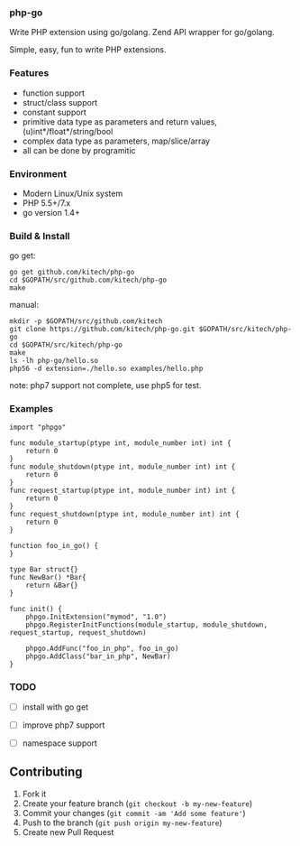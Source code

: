 

### php-go

Write PHP extension using go/golang. Zend API wrapper for go/golang. 

Simple, easy, fun to write PHP extensions.


### Features

* function support
* struct/class support
* constant support
* primitive data type as parameters and return values, (u)int*/float*/string/bool
* complex data type as parameters, map/slice/array
* all can be done by programitic


### Environment

* Modern Linux/Unix system
* PHP 5.5+/7.x
* go version 1.4+


### Build & Install

go get:

```
go get github.com/kitech/php-go
cd $GOPATH/src/github.com/kitech/php-go
make
```


manual:

    mkdir -p $GOPATH/src/github.com/kitech
    git clone https://github.com/kitech/php-go.git $GOPATH/src/kitech/php-go
    cd $GOPATH/src/kitech/php-go
    make
    ls -lh php-go/hello.so
    php56 -d extension=./hello.so examples/hello.php


note: php7 support not complete, use php5 for test.


### Examples

    import "phpgo"
    
    func module_startup(ptype int, module_number int) int {
        return 0
    }
    func module_shutdown(ptype int, module_number int) int {
        return 0
    }
    func request_startup(ptype int, module_number int) int {
        return 0
    }
    func request_shutdown(ptype int, module_number int) int {
        return 0
    }
    
    function foo_in_go() {
    }
    
    type Bar struct{}
    func NewBar() *Bar{
        return &Bar{}
    }
    
    func init() {
	    phpgo.InitExtension("mymod", "1.0")
	    phpgo.RegisterInitFunctions(module_startup, module_shutdown, request_startup, request_shutdown)
        
        phpgo.AddFunc("foo_in_php", foo_in_go)
        phpgo.AddClass("bar_in_php", NewBar)
    }
    

### TODO

- [ ] install with go get 
- [ ] improve php7 support
- [ ] namespace support


Contributing
------------
1. Fork it
2. Create your feature branch (``git checkout -b my-new-feature``)
3. Commit your changes (``git commit -am 'Add some feature'``)
4. Push to the branch (``git push origin my-new-feature``)
5. Create new Pull Request

